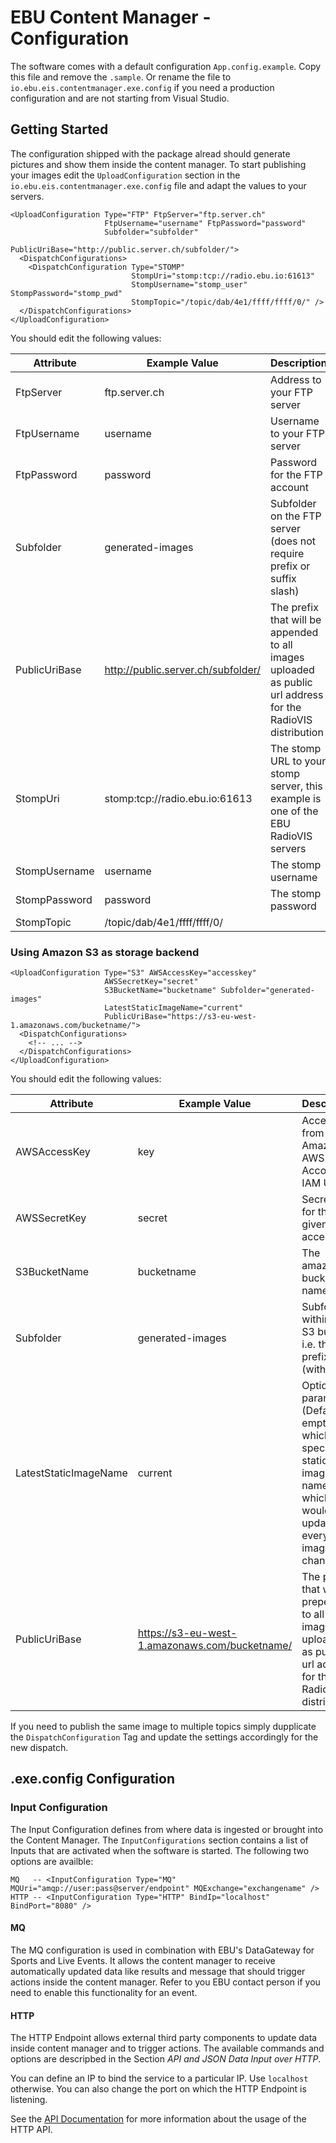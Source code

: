 # EBU Content Manager - Configuration

The software comes with a default configuration `App.config.example`. Copy this
file and remove the `.sample`. Or rename the file to `io.ebu.eis.contentmanager.exe.config` if you need
a production configuration and are not starting from Visual Studio.

## Getting Started

The configuration shipped with the package alread should generate pictures and show them inside the content manager. To start publishing
your images edit the `UploadConfiguration` section in the `io.ebu.eis.contentmanager.exe.config` file and adapt the values to your servers.

```
<UploadConfiguration Type="FTP" FtpServer="ftp.server.ch" 
                     FtpUsername="username" FtpPassword="password" 
					 Subfolder="subfolder" 
					 PublicUriBase="http://public.server.ch/subfolder/">
  <DispatchConfigurations>
    <DispatchConfiguration Type="STOMP" 
	                       StompUri="stomp:tcp://radio.ebu.io:61613" 
						   StompUsername="stomp_user" StompPassword="stomp_pwd" 
						   StompTopic="/topic/dab/4e1/ffff/ffff/0/" />
  </DispatchConfigurations>
</UploadConfiguration>
```

You should edit the following values:

| Attribute     | Example Value                      | Description                                                                                                 |
|---------------|------------------------------------|-------------------------------------------------------------------------------------------------------------|
| FtpServer     | ftp.server.ch                      | Address to your FTP server                                                                                  |
| FtpUsername   | username                           | Username to your FTP server                                                                                 |
| FtpPassword   | password                           | Password for the FTP account                                                                                |
| Subfolder     | generated-images                   | Subfolder on the FTP server (does not require prefix or suffix slash)                                       |
| PublicUriBase | http://public.server.ch/subfolder/ | The prefix that will be appended to all images uploaded as public url address for the RadioVIS distribution |
| StompUri      | stomp:tcp://radio.ebu.io:61613     | The stomp URL to your stomp server, this example is one of the EBU RadioVIS servers                         |
| StompUsername | username                           | The stomp username                                                                                          |
| StompPassword | password                           | The stomp password                                                                                          |
| StompTopic    | /topic/dab/4e1/ffff/ffff/0/        |                                                                                                             |

### Using Amazon S3 as storage backend
```
<UploadConfiguration Type="S3" AWSAccessKey="accesskey"
                     AWSSecretKey="secret"
                     S3BucketName="bucketname" Subfolder="generated-images"
                     LatestStaticImageName="current"
                     PublicUriBase="https://s3-eu-west-1.amazonaws.com/bucketname/">
  <DispatchConfigurations>
    <!-- ... -->
  </DispatchConfigurations>
</UploadConfiguration>
```

You should edit the following values:

| Attribute     | Example Value                                  | Description                                                                                                         |
|---------------|------------------------------------------------|---------------------------------------------------------------------------------------------------------------------|
| AWSAccessKey  | key                                            | Access key from an Amazon AWS Account or IAM User                                                                   |
| AWSSecretKey  | secret                                         | Secret key for the given access key                                                                                 |
| S3BucketName  | bucketname                                     | The amazon S3 bucket name                                                                                           |
| Subfolder     | generated-images                               | Subfolder withing the S3 bucket i.e. the prefix (without /)                                                         |
| LatestStaticImageName | current                                | Optional parameter, (Default empty) which specifies a static image name which would be update on every image change |
| PublicUriBase | https://s3-eu-west-1.amazonaws.com/bucketname/ | The prefix that will be prepended to all images uploaded as public url address for the RadioVIS distribution        |

If you need to publish the same image to multiple topics simply dupplicate the `DispatchConfiguration` Tag and update the settings accordingly 
for the new dispatch.



## .exe.config Configuration

### Input Configuration

The Input Configuration defines from where data is ingested or brought into the Content Manager.
The `InputConfigurations` section contains a list of Inputs that are activated when the software is
started. The following two options are availble:

```
MQ   -- <InputConfiguration Type="MQ" MQUri="amqp://user:pass@server/endpoint" MQExchange="exchangename" />  
HTTP -- <InputConfiguration Type="HTTP" BindIp="localhost" BindPort="8080" />
```

#### MQ
The MQ configuration is used in combination with EBU's DataGateway for Sports and Live Events. It allows the content manager
to receive automatically updated data like results and message that should trigger actions inside the content manager.
Refer to you EBU contact person if you need to enable this functionality for an event.

#### HTTP
The HTTP Endpoint allows external third party components to update data inside content manager and to trigger actions. The 
available commands and options are descripbed in the Section _API and JSON Data Input over HTTP_.

You can define an IP to bind the service to a particular IP. Use `localhost` otherwise. You can also change the port on which
the HTTP Endpoint is listening.

See the [API Documentation](API.md) for more information about the usage of the HTTP API.
